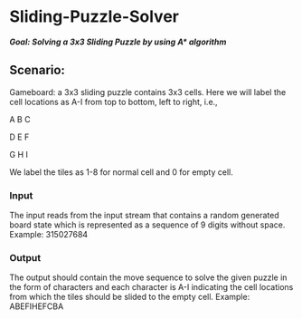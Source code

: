# Sliding-Puzzle-Solver

___Goal: Solving a 3x3 Sliding Puzzle by using A* algorithm___

## Scenario:
Gameboard: a 3x3 sliding puzzle contains 3x3 cells. Here we will label the cell locations as A-I from top to bottom, left to right, i.e.,

A  	B  	C

D  	E  	F

G  	H  	I

We label the tiles as 1-8 for normal cell and 0 for empty cell. 

### Input
The input reads from the input stream that contains a random generated board state which is represented as a sequence of 9 digits without space.
Example: 315027684

### Output
The output should contain the move sequence to solve the given puzzle in the form of characters and each character is A-I indicating the cell locations from which the tiles should be slided to the empty cell.
Example: ABEFIHEFCBA


 
